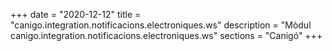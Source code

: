 +++
date        = "2020-12-12"
title       = "canigo.integration.notificacions.electroniques.ws"
description = "Mòdul canigo.integration.notificacions.electroniques.ws"
sections    = "Canigó"
+++